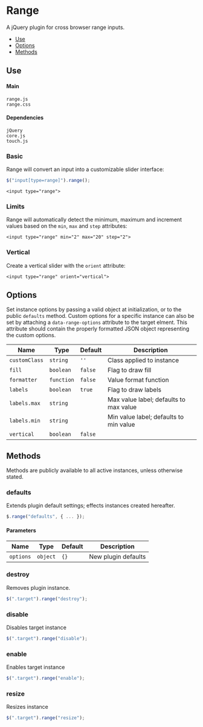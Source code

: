 # Range

A jQuery plugin for cross browser range inputs.

* [Use](#use)
* [Options](#options)
* [Methods](#methods)

## Use 

#### Main

```markup
range.js
range.css
```

#### Dependencies

```markup
jQuery
core.js
touch.js
```

### Basic

Range will convert an input into a customizable slider interface:

```javascript
$("input[type=range]").range();
```

```markup
<input type="range">
```

### Limits

Range will automatically detect the minimum, maximum and increment values based on the `min`, `max` and `step` attributes:

```markup
<input type="range" min="2" max="20" step="2">
```

### Vertical

Create a vertical slider with the `orient` attribute:

```markup
<input type="range" orient="vertical">
```

## Options

Set instance options by passing a valid object at initialization, or to the public `defaults` method. Custom options for a specific instance can also be set by attaching a `data-range-options` attribute to the target elment. This attribute should contain the properly formatted JSON object representing the custom options.

| Name | Type | Default | Description |
| --- | --- | --- | --- |
| `customClass` | `string` | `''` | Class applied to instance |
| `fill` | `boolean` | `false` | Flag to draw fill |
| `formatter` | `function` | `false` | Value format function |
| `labels` | `boolean` | `true` | Flag to draw labels |
| `labels.max` | `string` | &nbsp; | Max value label; defaults to max value |
| `labels.min` | `string` | &nbsp; | Min value label; defaults to min value |
| `vertical` | `boolean` | `false` | &nbsp; |

## Methods

Methods are publicly available to all active instances, unless otherwise stated.

### defaults

Extends plugin default settings; effects instances created hereafter.

```javascript
$.range("defaults", { ... });
```

#### Parameters

| Name | Type | Default | Description |
| --- | --- | --- | --- |
| `options` | `object` | `{}` | New plugin defaults |

### destroy

Removes plugin instance.

```javascript
$(".target").range("destroy");
```

### disable

Disables target instance

```javascript
$(".target").range("disable");
```

### enable

Enables target instance

```javascript
$(".target").range("enable");
```

### resize

Resizes instance

```javascript
$(".target").range("resize");
```

